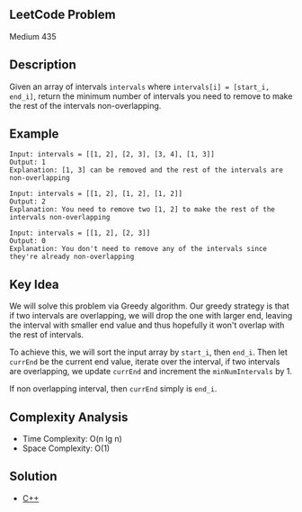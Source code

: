 ## LeetCode Problem
Medium 435

## Description
Given an array of intervals `intervals` where `intervals[i] = [start_i, end_i]`, return the minimum number of intervals you need to remove to make the rest of the intervals non-overlapping.

## Example
```
Input: intervals = [[1, 2], [2, 3], [3, 4], [1, 3]]
Output: 1
Explanation: [1, 3] can be removed and the rest of the intervals are non-overlapping

Input: intervals = [[1, 2], [1, 2], [1, 2]]
Output: 2
Explanation: You need to remove two [1, 2] to make the rest of the intervals non-overlapping

Input: intervals = [[1, 2], [2, 3]]
Output: 0
Explanation: You don't need to remove any of the intervals since they're already non-overlapping
```

## Key Idea
We will solve this problem via Greedy algorithm. Our greedy strategy is that if two intervals are overlapping, we will drop the one with larger end, leaving the interval with smaller end value and thus hopefully it won't overlap with the rest of intervals.

To achieve this, we will sort the input array by `start_i`, then `end_i`. Then let `currEnd` be the current end value, iterate over the interval, if two intervals are overlapping, we update `currEnd` and increment the `minNumIntervals` by 1.

If non overlapping interval, then `currEnd` simply is `end_i`.

## Complexity Analysis
- Time Complexity: O(n lg n)
- Space Complexity: O(1)

## Solution
- [C++](./solution.cpp)
